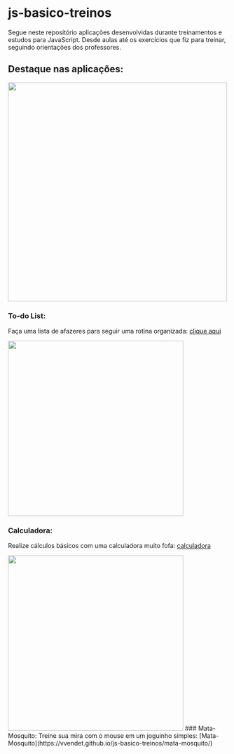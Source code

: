 # js-basico-treinos
Segue neste repositório aplicações desenvolvidas durante treinamentos e estudos para JavaScript. Desde aulas até os exercícios que fiz para treinar, seguindo orientações dos professores.

## Destaque nas aplicações:

<img src="https://th.bing.com/th/id/OIP.7_2d-xnIrMyJ9U_7UStLqAHaIx?pid=ImgDet&rs=1" width="500px" height="500px" />


### To-do List:
  Faça uma lista de afazeres para seguir uma rotina organizada: [clique aqui](https://vvendet.github.io/js-basico-treinos/To-doList/)
 
 
 
<img src="https://th.bing.com/th/id/R.7ac16396d7bde6f78584663721e0890f?rik=Lt0M2urxNPbIuQ&pid=ImgRaw" width="400px" height="400px" />

### Calculadora:
  Realize cálculos básicos com uma calculadora muito fofa: [calculadora](https://vvendet.github.io/js-basico-treinos/calculadora/index.html)


<img src="https://th.bing.com/th/id/R.dc273775179fae7fde17c929c29d58e6?rik=2WAy7cx2srpNfA&pid=ImgRaw" width="400px" height="400px" />
### Mata-Mosquito:
  Treine sua mira com o mouse em um joguinho simples: [Mata-Mosquito](https://vvendet.github.io/js-basico-treinos/mata-mosquito/)
  

